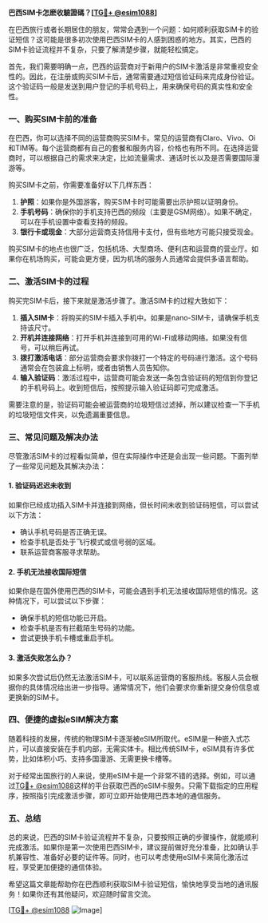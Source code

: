 **巴西SIM卡怎麽收驗證碼？[[TG💪+ @esim1088](https://t.me/s/esim1088)]**

在巴西旅行或者长期居住的朋友，常常会遇到一个问题：如何顺利获取SIM卡的验证短信？这可能是很多初次使用巴西SIM卡的人感到困惑的地方。其实，巴西的SIM卡验证流程并不复杂，只要了解清楚步骤，就能轻松搞定。

首先，我们需要明确一点，巴西的运营商对于新用户的SIM卡激活是非常重视安全性的。因此，在注册或购买SIM卡后，通常需要通过短信验证码来完成身份验证。这个验证码一般是发送到用户登记的手机号码上，用来确保号码的真实性和安全性。

### 一、购买SIM卡前的准备

在巴西，你可以选择不同的运营商购买SIM卡。常见的运营商有Claro、Vivo、Oi和TIM等。每个运营商都有自己的套餐和服务内容，价格也有所不同。在选择运营商时，可以根据自己的需求来决定，比如流量需求、通话时长以及是否需要国际漫游等。

购买SIM卡之前，你需要准备好以下几样东西：

1. **护照**：如果你是外国游客，购买SIM卡时可能需要出示护照以证明身份。
2. **手机号码**：确保你的手机支持巴西的频段（主要是GSM网络）。如果不确定，可以在手机设置中查看支持的频段。
3. **银行卡或现金**：大部分运营商支持信用卡支付，但有些地方可能只接受现金。

购买SIM卡的地点也很广泛，包括机场、大型商场、便利店和运营商的营业厅。如果你在机场购买，可能会更方便，因为机场的服务人员通常会提供多语言帮助。

### 二、激活SIM卡的过程

购买完SIM卡后，接下来就是激活步骤了。激活SIM卡的过程大致如下：

1. **插入SIM卡**：将购买的SIM卡插入手机中。如果是nano-SIM卡，请确保手机支持该尺寸。
2. **开机并连接网络**：打开手机并连接到可用的Wi-Fi或移动网络。如果没有信号，可以稍后再试。
3. **拨打激活电话**：部分运营商会要求你拨打一个特定的号码进行激活。这个号码通常会在包装盒上标明，或者由销售人员告知你。
4. **输入验证码**：激活过程中，运营商可能会发送一条包含验证码的短信到你登记的手机号码上。收到短信后，按照提示输入验证码即可完成激活。

需要注意的是，验证码可能会被运营商的垃圾短信过滤掉，所以建议检查一下手机的垃圾短信文件夹，以免遗漏重要信息。

### 三、常见问题及解决办法

尽管激活SIM卡的过程看似简单，但在实际操作中还是会出现一些问题。下面列举了一些常见问题及其解决办法：

#### 1. 验证码迟迟未收到
如果你已经成功插入SIM卡并连接到网络，但长时间未收到验证码短信，可以尝试以下方法：
- 确认手机号码是否正确无误。
- 检查手机是否处于飞行模式或信号弱的区域。
- 联系运营商客服寻求帮助。

#### 2. 手机无法接收国际短信
如果你是在国外使用巴西的SIM卡，可能会遇到手机无法接收国际短信的情况。这种情况下，可以尝试以下步骤：
- 确保手机的短信功能已开启。
- 检查手机是否有拦截陌生号码的功能。
- 尝试更换手机卡槽或重启手机。

#### 3. 激活失败怎么办？
如果多次尝试后仍然无法激活SIM卡，可以联系运营商的客服热线。客服人员会根据你的具体情况给出进一步指导。通常情况下，他们会要求你重新提交身份信息或更换新的SIM卡。

### 四、便捷的虚拟eSIM解决方案

随着科技的发展，传统的物理SIM卡逐渐被eSIM所取代。eSIM是一种嵌入式芯片，可以直接安装在手机内部，无需实体卡。相比传统SIM卡，eSIM具有许多优势，比如体积小巧、支持多国漫游、无需更换卡槽等。

对于经常出国旅行的人来说，使用eSIM卡是一个非常不错的选择。例如，可以通过[TG💪+ @esim1088](https://t.me/s/esim1088)这样的平台获取巴西的eSIM卡服务。只需下载指定的应用程序，按照指引完成激活步骤，即可立即开始使用巴西本地的通信服务。

### 五、总结

总的来说，巴西的SIM卡验证流程并不复杂，只要按照正确的步骤操作，就能顺利完成激活。如果你是第一次使用巴西SIM卡，建议提前做好充分准备，比如确认手机兼容性、准备好必要的证件等。同时，也可以考虑使用eSIM卡来简化激活过程，享受更加便捷的通信体验。

希望这篇文章能帮助你在巴西顺利获取SIM卡验证短信，愉快地享受当地的通讯服务！如果你还有其他疑问，欢迎随时留言交流。

[[TG💪+ @esim1088](https://t.me/s/esim1088) ![Image](https://i.postimg.cc/4NQfJmqS/Snipaste-2025-05-13-00-14-12.png)]